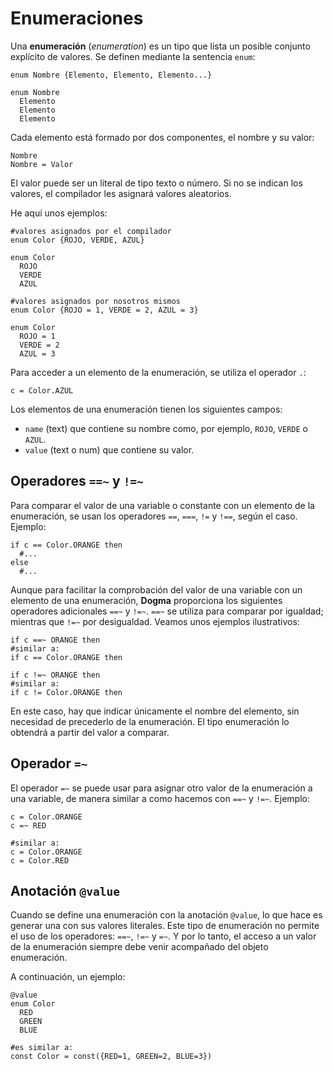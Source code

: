 # Enumeraciones

Una **enumeración** (*enumeration*) es un tipo que lista un posible conjunto explícito de valores.
Se definen mediante la sentencia `enum`:

```
enum Nombre {Elemento, Elemento, Elemento...}

enum Nombre
  Elemento
  Elemento
  Elemento
```

Cada elemento está formado por dos componentes, el nombre y su valor:

```
Nombre
Nombre = Valor
```

El valor puede ser un literal de tipo texto o número.
Si no se indican los valores, el compilador les asignará valores aleatorios.

He aquí unos ejemplos:

```
#valores asignados por el compilador
enum Color {ROJO, VERDE, AZUL}

enum Color
  ROJO
  VERDE
  AZUL

#valores asignados por nosotros mismos
enum Color {ROJO = 1, VERDE = 2, AZUL = 3}

enum Color
  ROJO = 1
  VERDE = 2
  AZUL = 3
```

Para acceder a un elemento de la enumeración, se utiliza el operador `.`:

```
c = Color.AZUL
```

Los elementos de una enumeración tienen los siguientes campos:

- `name` (text) que contiene su nombre como, por ejemplo, `ROJO`, `VERDE` o `AZUL`.
- `value` (text o num) que contiene su valor.

## Operadores `==~` y `!=~`

Para comparar el valor de una variable o constante con un elemento de la enumeración, se usan los operadores `==`, `===`, `!=` y `!==`, según el caso.
Ejemplo:

```
if c == Color.ORANGE then
  #...
else
  #...
```

Aunque para facilitar la comprobación del valor de una variable con un elemento de una enumeración, **Dogma** proporciona los siguientes operadores adicionales `==~` y `!=~`.
`==~` se utiliza para comparar por igualdad; mientras que `!=~` por desigualdad.
Veamos unos ejemplos ilustrativos:

```
if c ==~ ORANGE then
#similar a:
if c == Color.ORANGE then

if c !=~ ORANGE then
#similar a:
if c != Color.ORANGE then
```

En este caso, hay que indicar únicamente el nombre del elemento, sin necesidad de precederlo de la enumeración.
El tipo enumeración lo obtendrá a partir del valor a comparar.

## Operador `=~`

El operador `=~` se puede usar para asignar otro valor de la enumeración a una variable, de manera similar a como hacemos con `==~` y `!=~`.
Ejemplo:

```
c = Color.ORANGE
c =~ RED

#similar a:
c = Color.ORANGE
c = Color.RED
```

## Anotación `@value`

Cuando se define una enumeración con la anotación `@value`, lo que hace es generar una con sus valores literales.
Este tipo de enumeración no permite el uso de los operadores: `==~`, `!=~` y `=~`.
Y por lo tanto, el acceso a un valor de la enumeración siempre debe venir acompañado del objeto enumeración.

A continuación, un ejemplo:

```
@value
enum Color
  RED
  GREEN
  BLUE

#es similar a:
const Color = const({RED=1, GREEN=2, BLUE=3})
```
